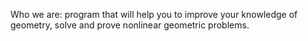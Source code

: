 Who we are:
            program that will help you to improve your knowledge of geometry, 
            solve and prove nonlinear geometric problems.